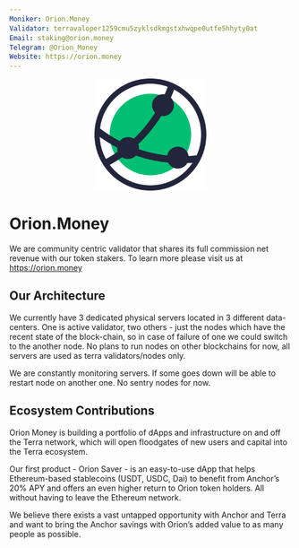 ```yaml
---
Moniker: Orion.Money
Validator: terravaloper1259cmu5zyklsdkmgstxhwqpe0utfe5hhyty0at
Email: staking@orion.money
Telegram: @Orion_Money
Website: https://orion.money
---
```


<p align="center">
  <img src="orion-money.png" width="200" height="200">
</p>

# Orion.Money

We are community centric validator that shares its full commission net revenue with our token stakers. To learn more please visit us at https://orion.money

## Our Architecture

We currently have 3 dedicated physical servers located in 3 different data-centers. One is active validator, two others - just the nodes which have the recent state of the block-chain, so in case of failure of one we could switch to the another node. No plans to run nodes on other blockchains for now, all servers are used as terra validators/nodes only.

We are constantly monitoring servers. If some goes down will be able to restart node on another one. No sentry nodes for now.

## Ecosystem Contributions

Orion Money is building a portfolio of dApps and infrastructure on and off the Terra network, which will open floodgates of new users and capital into the Terra ecosystem.

Our first product - Orion Saver - is an easy-to-use dApp that helps Ethereum-based stablecoins (USDT, USDC, Dai) to benefit from Anchor’s 20% APY and offers an even higher return to Orion token holders. All without having to leave the Ethereum network.

We believe there exists a vast untapped opportunity with Anchor and Terra and want to bring the Anchor savings with Orion’s added value to as many people as possible.
